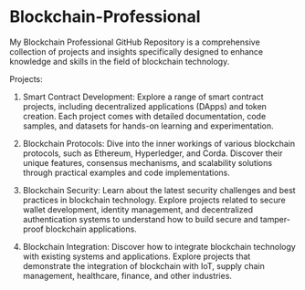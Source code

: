# Blockchain-Professional
My Blockchain Professional GitHub Repository is a comprehensive collection of projects and insights specifically designed to enhance knowledge and skills in the field of blockchain technology.

Projects:


1. Smart Contract Development: Explore a range of smart contract projects, including decentralized applications (DApps) and token creation. Each project comes with detailed documentation, code samples, and datasets for hands-on learning and experimentation.


2. Blockchain Protocols: Dive into the inner workings of various blockchain protocols, such as Ethereum, Hyperledger, and Corda. Discover their unique features, consensus mechanisms, and scalability solutions through practical examples and code implementations.


3. Blockchain Security: Learn about the latest security challenges and best practices in blockchain technology. Explore projects related to secure wallet development, identity management, and decentralized authentication systems to understand how to build secure and tamper-proof blockchain applications.


4. Blockchain Integration: Discover how to integrate blockchain technology with existing systems and applications. Explore projects that demonstrate the integration of blockchain with IoT, supply chain management, healthcare, finance, and other industries.
